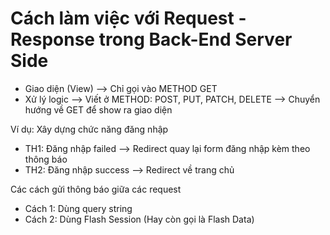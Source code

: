 # Cách làm việc với Request - Response trong Back-End Server Side

- Giao diện (View) --> Chỉ gọi vào METHOD GET
- Xử lý logic --> Viết ở METHOD: POST, PUT, PATCH, DELETE --> Chuyển hướng về GET để show ra giao diện

Ví dụ: Xây dựng chức năng đăng nhập

- TH1: Đăng nhập failed --> Redirect quay lại form đăng nhập kèm theo thông báo
- TH2: Đăng nhập success --> Redirect về trang chủ

Các cách gửi thông báo giữa các request

- Cách 1: Dùng query string
- Cách 2: Dùng Flash Session (Hay còn gọi là Flash Data)
